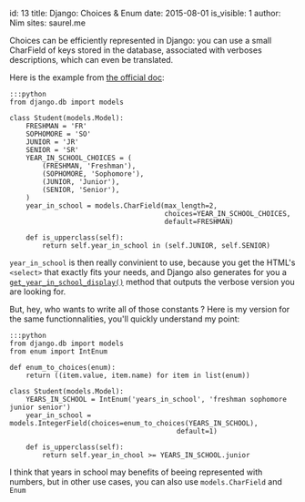 id: 13
title: Django: Choices & Enum
date: 2015-08-01
is_visible: 1
author: Nim
sites: saurel.me

Choices can be efficiently represented in Django: you can use a small CharField of keys stored in the database, associated with verboses descriptions, which can even be translated.

Here is the example from [the official doc](https://docs.djangoproject.com/en/1.8/ref/models/fields/#choices):

    :::python
    from django.db import models

    class Student(models.Model):
        FRESHMAN = 'FR'
        SOPHOMORE = 'SO'
        JUNIOR = 'JR'
        SENIOR = 'SR'
        YEAR_IN_SCHOOL_CHOICES = (
            (FRESHMAN, 'Freshman'),
            (SOPHOMORE, 'Sophomore'),
            (JUNIOR, 'Junior'),
            (SENIOR, 'Senior'),
        )
        year_in_school = models.CharField(max_length=2,
                                          choices=YEAR_IN_SCHOOL_CHOICES,
                                          default=FRESHMAN)

        def is_upperclass(self):
            return self.year_in_school in (self.JUNIOR, self.SENIOR)

`year_in_school` is then really convinient to use, because you get the HTML's `<select>` that exactly fits your needs, and Django also generates for you a [`get_year_in_school_display()`](https://docs.djangoproject.com/en/1.8/ref/models/instances/#django.db.models.Model.get_FOO_display) method that outputs the verbose version you are looking for.

But, hey, who wants to write all of those constants ?
Here is my version for the same functionnalities, you'll quickly understand my point:

    :::python
    from django.db import models
    from enum import IntEnum

    def enum_to_choices(enum):
        return ((item.value, item.name) for item in list(enum))

    class Student(models.Model):
        YEARS_IN_SCHOOL = IntEnum('years_in_school', 'freshman sophomore junior senior')
        year_in_school = models.IntegerField(choices=enum_to_choices(YEARS_IN_SCHOOL),
                                             default=1)

        def is_upperclass(self):
            return self.year_in_chool >= YEARS_IN_SCHOOL.junior


I think that years in school may benefits of beeing represented with numbers, but in other use cases, you can also use `models.CharField` and `Enum`

